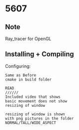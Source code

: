 # 5607 

## Note
Ray_tracer for OpenGL

## Installing + Compiling

Configuring:
```
Same as Before
cmake in build folder

READ
//////
Included video that shows
basic movement does not show
resizing of window

resizing of window is shown
with png pictures in the folder
NORMAL/TALL/WIDE_ASPECT
